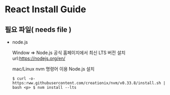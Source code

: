 React Install Guide
==========
필요 파일( needs file )
--------
- node.js <p> Window => Node.js 공식 홈페이지에서 최신 LTS 버전 설치 url:<https://nodejs.org/en/> <p> mac/Linux nvm 명령어 이용 Node.js 설치 <p> ` $ curl -o- https:rww.githubusercontent.com/creationix/nvm/v0.33.8/install.sh | bash <p>
$ nvm install --lts `

